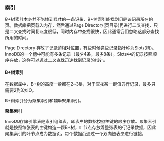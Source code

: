 ### 索引

B+树索引本身并不能找到具体的一条记录，B+树索引能找到只是该记录所在的页。数据库把页载入内存，然后通过Page Directory(页目录)再进行二叉查找，只是二叉查找时间复杂度很低，同时内存中查找很快，因此通常我们忽略这部分查找所用的时间。

Page Directory 存放了记录的相对位置，有些时候这些记录指针称为Slots(槽)。InnoDB的一个槽中可能有多条记录（最少4条，最多8条）。Slots中的记录按照顺序存放，这样可以通过二叉查找迅速找到记录的指针。

#### B+树索引

在数据库中，B+树的高度一般都在2~3层，对于查找某一键值的行记录，最多只需要2到3次IO。

B+树索引分为聚集索引和辅助聚集索引。

**聚集索引**

InnoDB存储引擎表是索引组织表，即表中的数据按照主键的顺序存放。聚集索引就是按照每张表的主键构造一颗B+树，叶节点存放着整张表的行记录数据，因此聚集索引的叶节点成为数据页，每个数据页通过一个双向链表来进行链接。



